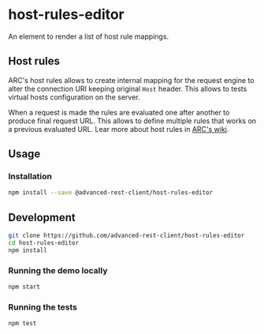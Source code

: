 # host-rules-editor

An element to render a list of host rule mappings.

## Host rules

ARC's host rules allows to create internal mapping for the request engine to alter the connection URI keeping original `Host` header.
This allows to tests virtual hosts configuration on the server.

When a request is made the rules are evaluated one after another to produce final request URL. This allows to define multiple rules that works on a previous evaluated URL.
Lear more about host rules in [ARC's wiki](https://github.com/advanced-rest-client/arc-electron/wiki/Host-rules).

## Usage

### Installation

```sh
npm install --save @advanced-rest-client/host-rules-editor
```

## Development

```sh
git clone https://github.com/advanced-rest-client/host-rules-editor
cd host-rules-editor
npm install
```

### Running the demo locally

```sh
npm start
```

### Running the tests

```sh
npm test
```
